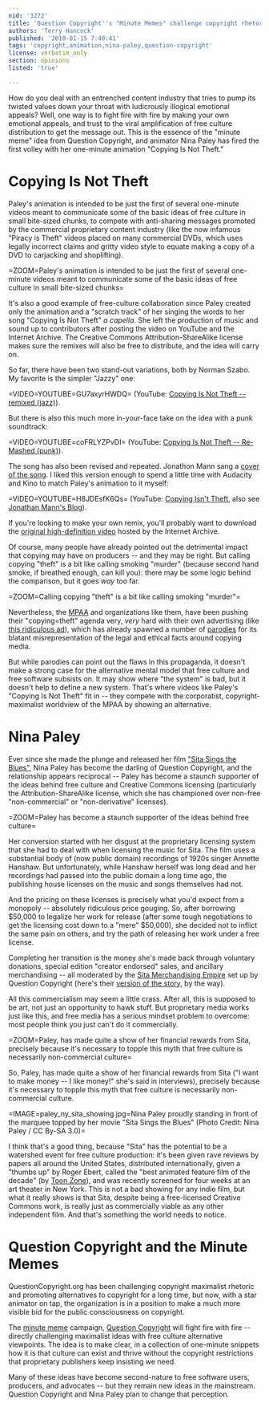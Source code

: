 ```yaml
---
nid: '3272'
title: 'Question Copyright''s "Minute Memes" challenge copyright rhetoric'
authors: 'Terry Hancock'
published: '2010-01-15 7:40:41'
tags: 'copyright,animation,nina-paley,question-copyright'
license: verbatim_only
section: opinions
listed: 'true'

---
```

<!--Question Copyright's "Minute Memes" challenge copyright rhetoric-->

How do you deal with an entrenched content industry that tries to pump its twisted values down your throat with ludicrously illogical emotional appeals? Well, one way is to fight fire with fire by making your own emotional appeals, and trust to the viral amplification of free culture distribution to get the message out. This is the essence of the "minute meme" idea from Question Copyright, and animator Nina Paley has fired the first volley with her one-minute animation "Copying Is Not Theft."

<!--break-->

# Copying Is Not Theft

Paley's animation is intended to be just the first of several one-minute videos meant to communicate some of the basic ideas of free culture in small bite-sized chunks, to compete with anti-sharing messages promoted by the commercial proprietary content industry (like the now infamous "Piracy is Theft" videos placed on many commercial DVDs, which uses legally incorrect claims and gritty video style to equate making a copy of a DVD to carjacking and shoplifting).

=ZOOM=Paley's animation is intended to be just the first of several one-minute videos meant to communicate some of the basic ideas of free culture in small bite-sized chunks=

It's also a good example of free-culture collaboration since Paley created only the animation and a "scratch track" of her singing the words to her song "Copying Is Not Theft" _a capella_. She left the production of music and sound up to contributors after posting the video on YouTube and the Internet Archive. The Creative Commons Attribution-ShareAlike license makes sure the remixes will also be free to distribute, and the idea will carry on.

So far, there have been two stand-out variations, both by Norman Szabo. My favorite is the simpler "Jazzy" one:

=VIDEO=YOUTUBE=GU7axyrHWDQ=
(YouTube: [Copying Is Not Theft -- remixed (jazz)](http://www.youtube.com/watch?v=GU7axyrHWDQ&feature=related)).

But there is also this much more in-your-face take on the idea with a punk soundtrack:

=VIDEO=YOUTUBE=coFRLYZPvDI=
(YouTube: [Copying Is Not Theft -- Re-Mashed (punk)](http://www.youtube.com/watch?v=coFRLYZPvDI)).

The song has also been revised and repeated. Jonathon Mann sang a [cover of the song](http://www.youtube.com/watch?v=zMP3QOlWV64). I liked this version enough to spend a little time with Audacity and Kino to  match Paley's animation to it myself:

=VIDEO=YOUTUBE=H8JDEsfK6Qs=
(YouTube: [Copying Isn't Theft](http://www.youtube.com/watch?v=H8JDEsfK6Qs), also see [Jonathan Mann's Blog](http://www.rockcookiebottom.com/post/88288277/78-copying-isnt-theft-wasnt-written-by-me)).

If you're looking to make your own remix, you'll probably want to download the [original high-definition video](http://www.archive.org/details/CopyingIsNotTheft-ScratchTrack1280X720Hdv) hosted by the Internet Archive.

Of course, many people have already pointed out the detrimental impact that copying may have on producers -- and they may be right. But calling copying "theft" is a bit like calling smoking "murder" (because second hand smoke, if breathed enough, can kill you): there may be some logic behind the comparison, but it goes _way_ too far.

=ZOOM=Calling copying "theft" is a bit like calling smoking "murder"=

Nevertheless, the [MPAA](http://en.wikipedia.org/wiki/MPAA) and organizations like them, have been pushing their "copying=theft" agenda very, _very_ hard with their own advertising (like [this ridiculous ad](http://www.youtube.com/watch?v=l5SmrHNWhak&feature=related)), which has already spawned a number of [parodies](http://www.youtube.com/results?search_query=piracy+is+a+crime+parody&search_type=&aq=f) for its blatant misrepresentation of the legal and ethical facts around copying media.

But while parodies can point out the flaws in this propaganda, it doesn't make a strong case for the alternative mental model that free culture and free software subsists on. It may show where "the system" is bad, but it doesn't help to define a new system. That's where videos like Paley's "Copying Is Not Theft" fit in -- they compete with the corporatist, copyright-maximalist worldview of the MPAA by showing an alternative.

# Nina Paley

Ever since she made the plunge and released her film ["Sita Sings the Blues"](http://www.sitasingstheblues.com), Nina Paley has become the darling of Question Copyright, and the relationship appears reciprocal -- Paley has become a staunch supporter of the ideas behind free culture and Creative Commons licensing (particularly the Attribution-ShareAlike license, which she has championed over non-free "non-commercial" or "non-derivative" licenses).

=ZOOM=Paley has become a staunch supporter of the ideas behind free culture=

Her conversion started with her disgust at the proprietary licensing system that she had to deal with when licensing the music for Sita. The film uses a substantial body of (now public domain) recordings of 1920s singer Annette Hanshaw. But unfortunately, while Hanshaw herself was long dead and her recordings had passed into the public domain a long time ago, the publishing house licenses on the music and songs themselves had not.

And the pricing on these licenses is precisely what you'd expect from a monopoly -- absolutely ridiculous price gouging. So, after borrowing $50,000 to legalize her work for release (after some tough negotiations to get the licensing cost down to a "mere" $50,000), she decided not to inflict the same pain on others, and try the path of releasing her work under a free license.

Completing her transition is the money she's made back through voluntary donations, special edition "creator endorsed" sales, and ancillary merchandising -- all moderated by the [Sita Merchandising Empire](http://questioncopyright.com/sita.html) set up by Question Copyright (here's their [version of the story](http://questioncopyright.org/sita_distribution), by the way).

All this commercialism may seem a little crass. After all, this is supposed to be art, not just an opportunity to hawk stuff. But proprietary media works just like this, and free media has a serious mindset problem to overcome: most people think you just can't do it commercially.

=ZOOM=Paley, has made quite a show of her financial rewards from Sita, precisely because it's necessary to topple this myth that free culture is necessarily non-commercial culture=

So, Paley, has made quite a show of her financial rewards from Sita ("I want to make money -- I like money!" she's said in interviews), precisely because it's necessary to topple this myth that free culture is necessarily non-commercial culture.

=IMAGE=paley_ny_sita_showing.jpg=Nina Paley proudly standing in front of the marquee topped by her movie "Sita Sings the Blues" (Photo Credit: Nina Paley / CC By-SA 3.0)=

I think that's a good thing, because "Sita" has the potential to be a watershed event for free culture production: it's been given rave reviews by papers all around the United States, distributed internationally, given a "thumbs up" by Roger Ebert, called the "best animated feature film of the decade" (by [Toon Zone](http://www.toonzone.net/)), and was recently screened for four weeks at an art theater in New York. This is not a bad showing for any indie film, but what it really shows is that Sita, despite being a free-licensed Creative Commons work, is really just as commercially viable as any other independent film. And that's something the world needs to notice.

# Question Copyright and the Minute Memes

QuestionCopyright.org has been challenging copyright maximalist rhetoric and promoting alternatives to copyright for a long time, but now, with a star animator on tap, the organization is in a position to make a much more visible bid for the public consciousness on copyright.

The [minute meme](http://questioncopyright.org/minute_memes) campaign, [Question Copyright](http://questioncopyright.org) will fight fire with fire -- directly challenging maximalist ideas with free culture alternative viewpoints. The idea is to make clear, in a collection of one-minute snippets how it is that culture can exist and thrive without the copyright restrictions that proprietary publishers keep insisting we need.

Many of these ideas have become second-nature to free software users, producers, and advocates -- but they remain new ideas in the mainstream. Question Copyright and Nina Paley plan to change that perception.

